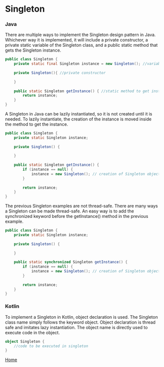 # Singleton

### Java
There are multiple ways to implement the Singleton design pattern in Java. Whichever way it is implemented, it will include a private constructor, a private static variable of the Singleton class, and a public static method that gets the Singleton instance.

```java
public class Singleton {
	private static final Singleton instance = new Singleton(); //variable of Singleton class
	
	private Singleton(){ //private constructor
    
	}
    
	public static Singleton getInstance() { //static method to get instance
		return instance;
	}
}
```

A Singleton in Java can be lazily instantiated, so it is not created until it is needed. To lazily instantiate, the creation of the instance is moved inside the method to get the instance.

```java
public class Singleton {
	private static Singleton instance;
    
	private Singleton() {
    
	}
    
	public static Singleton getInstance() {
		if (instance == null) {
			instance = new Singleton(); // creation of Singleton object moved to getInstance method
		}
        
		return instance;
	}
}
```

The previous Singleton examples are not thread-safe. There are many ways a Singleton can be made thread-safe. An easy way is to add the synchronized keyword before the getInstance() method in the previous example.

```java
public class Singleton {
	private static Singleton instance;
    
	private Singleton() {
    
	}
    
	public static synchronized Singleton getInstance() {
		if (instance == null) {
			instance = new Singleton(); // creation of Singleton object moved to getInstance method
		}
        
		return instance;
	}
}
```

### Kotlin
To implement a Singleton in Kotlin, object declaration is used. The Singleton class name simply follows the keyword object. Object declaration is thread safe and imitates lazy instantiation. The object name is directly used to execute code in the object.

```kotlin
object Singleton {
	//code to be executed in singleton
}
```

[Home](../README.md)